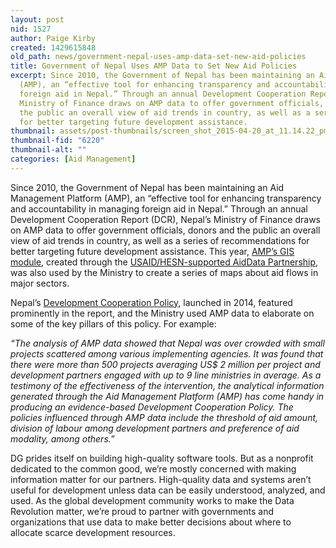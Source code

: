 ```yaml
---
layout: post
nid: 1527
author: Paige Kirby
created: 1429615848
old_path: news/government-nepal-uses-amp-data-set-new-aid-policies
title: Government of Nepal Uses AMP Data to Set New Aid Policies
excerpt: Since 2010, the Government of Nepal has been maintaining an Aid Management Platform
  (AMP), an “effective tool for enhancing transparency and accountability in managing
  foreign aid in Nepal.” Through an annual Development Cooperation Report (DCR), Nepal’s
  Ministry of Finance draws on AMP data to offer government officials, donors and
  the public an overall view of aid trends in country, as well as a series of recommendations
  for better targeting future development assistance.
thumbnail: assets/post-thumbnails/screen_shot_2015-04-20_at_11.14.22_pm.png
thumbnail-fid: "6220"
thumbnail-alt: ""
categories: [Aid Management]
---
```


Since 2010, the Government of Nepal has been maintaining an Aid Management Platform (AMP), an “effective tool for enhancing transparency and accountability in managing foreign aid in Nepal.” Through an annual Development Cooperation Report (DCR), Nepal’s Ministry of Finance draws on AMP data to offer government officials, donors and the public an overall view of aid trends in country, as well as a series of recommendations for better targeting future development assistance. This year, [AMP’s GIS module](http://amis.mof.gov.np/TEMPLATE/ampTemplate/gisModule/dist/index.html), created through the [USAID/HESN-supported AidData Partnership](http://aiddata.org/), was also used by the Ministry to create a series of maps about aid flows in major sectors.

Nepal’s [Development Cooperation Policy](http://www.mof.gov.np/uploads/document/file/DCP_English_20140707120230_20140721083326.pdf), launched in 2014, featured prominently in the report, and the Ministry used AMP data to elaborate on some of the key pillars of this policy. For example:

*“The analysis of AMP data showed that Nepal was over crowded with small projects scattered among various implementing agencies. It was found that there were more than 500 projects averaging US$ 2 million per project and development partners engaged with up to 9 line ministries in average. As a testimony of the effectiveness of the intervention, the analytical information generated through the Aid Management Platform (AMP) has come handy in producing an evidence-based Development Cooperation Policy. The policies influenced through AMP data include the threshold of aid amount, division of labour among development partners and preference of aid modality, among others.”*

DG prides itself on building high-quality software tools. But as a nonprofit dedicated to the common good, we’re mostly concerned with making information matter for our partners. High-quality data and systems aren’t useful for development unless data can be easily understood, analyzed, and used. As the global development community works to make the Data Revolution matter, we’re proud to partner with governments and organizations that use data to make better decisions about where to allocate scarce development resources.
